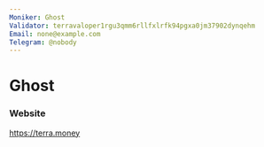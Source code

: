 ```yaml
---
Moniker: Ghost
Validator: terravaloper1rgu3qmm6rllfxlrfk94pgxa0jm37902dynqehm
Email: none@example.com
Telegram: @nobody
---
```


# Ghost



### Website

https://terra.money

